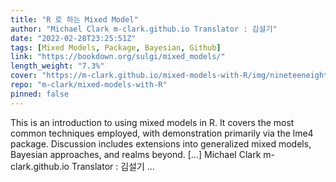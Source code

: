 ```yaml
---
title: "R 로 하는 Mixed Model"
author: "Michael Clark m-clark.github.io Translator : 김설기"
date: "2022-02-28T23:25:51Z"
tags: [Mixed Models, Package, Bayesian, Github]
link: "https://bookdown.org/sulgi/mixed_models/"
length_weight: "7.3%"
cover: "https://m-clark.github.io/mixed-models-with-R/img/nineteeneightyR.png"
repo: "m-clark/mixed-models-with-R"
pinned: false
---
```


This is an introduction to using mixed models in R. It covers the most common techniques employed, with demonstration primarily via the lme4 package. Discussion includes extensions into generalized mixed models, Bayesian approaches, and realms beyond. [...] Michael Clark m-clark.github.io Translator : 김설기  ...
